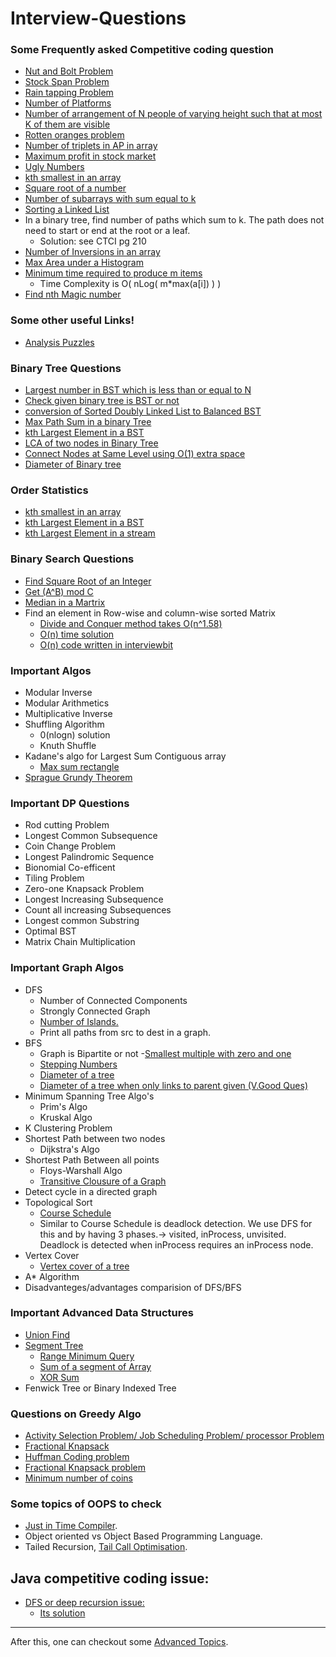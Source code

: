 # Interview-Questions


### Some Frequently asked Competitive coding question 

  - [Nut and Bolt Problem](https://www.geeksforgeeks.org/nuts-bolts-problem-lock-key-problem/)
  - [Stock Span Problem](https://www.geeksforgeeks.org/the-stock-span-problem/)
  - [Rain tapping Problem](https://www.geeksforgeeks.org/trapping-rain-water/)
  - [Number of Platforms](https://www.geeksforgeeks.org/minimum-number-platforms-required-railwaybus-station/)
  - [Number of arrangement of N people of varying height such that at most K of them are visible](https://www.quora.com/What-is-the-number-of-arrangement-of-N-people-of-varying-height-such-that-at-most-K-of-them-are-visible-from-the-front-of-the-line)
  - [Rotten oranges problem](https://www.geeksforgeeks.org/minimum-time-required-so-that-all-oranges-become-rotten/)
  - [Number of triplets in AP in array](https://www.geeksforgeeks.org/print-triplets-sorted-array-form-ap/)
  - [Maximum profit in stock market](https://www.geeksforgeeks.org/stock-buy-sell/)
  - [Ugly Numbers](https://www.geeksforgeeks.org/ugly-numbers/)
  - [kth  smallest in an array](https://www.interviewbit.com/problems/kth-smallest-element-in-the-array/?ref=bookmark)
  - [Square root of a number](https://www.interviewbit.com/problems/square-root-of-integer/)
  - [Number of subarrays with sum equal to k](https://www.geeksforgeeks.org/number-subarrays-sum-exactly-equal-k/)
  - [Sorting a Linked List](https://www.geeksforgeeks.org/merge-sort-for-linked-list/)
  - In a binary tree, find number of paths which sum to k. The path does not need to start or end at the root or a leaf.
      - Solution: see CTCI pg 210
  - [Number of Inversions in an array](https://www.geeksforgeeks.org/counting-inversions/)
  - [Max Area under a Histogram](https://www.geeksforgeeks.org/largest-rectangle-under-histogram/)
  - [Minimum time required to produce m items](https://www.geeksforgeeks.org/minimum-time-required-produce-m-items/) 
      - Time Complexity is O( nLog( m*max(a[i]) ) )
  - [Find nth Magic number](https://www.geeksforgeeks.org/find-nth-magic-number/)
 

### Some other useful Links!

  - [Analysis Puzzles](https://www.analyticsvidhya.com/blog/2016/07/20-challenging-job-interview-puzzles-which-every-analyst-solve-atleast/) 

### Binary Tree Questions
- [Largest number in BST which is less than or equal to N](https://www.geeksforgeeks.org/largest-number-bst-less-equal-n/)
- [Check given binary tree is BST or not](https://www.geeksforgeeks.org/a-program-to-check-if-a-binary-tree-is-bst-or-not/)
- [conversion of Sorted Doubly Linked List to Balanced BST](https://www.geeksforgeeks.org/in-place-conversion-of-sorted-dll-to-balanced-bst/)
- [Max Path Sum in a binary Tree](https://www.geeksforgeeks.org/find-maximum-path-sum-in-a-binary-tree/)
- [kth Largest Element in a BST](https://github.com/rishabh1911/Coding-Practice/blob/master/src/main/java/practice/binary/tree/KthSmallestInBST.java)
- [LCA of two nodes in Binary Tree](https://github.com/rishabh1911/Coding-Practice/blob/master/src/main/java/practice/binary/tree/LCA.java)
- [Connect Nodes at Same Level using O(1) extra space](https://github.com/rishabh1911/Coding-Practice/blob/master/src/main/java/practice/binary/tree/ConnectNodesAtSameLevel.java)
- [Diameter of Binary tree](https://www.geeksforgeeks.org/diameter-of-a-binary-tree-in-on-a-new-method/)

### Order Statistics
- [kth  smallest in an array](https://www.interviewbit.com/problems/kth-smallest-element-in-the-array/?ref=bookmark)
- [kth Largest Element in a BST](https://github.com/rishabh1911/Coding-Practice/blob/master/src/main/java/practice/binary/tree/KthSmallestInBST.java)
- [kth Largest Element in a stream](https://www.geeksforgeeks.org/kth-largest-element-in-a-stream/)

### Binary Search Questions
- [Find Square Root of an Integer](https://www.interviewbit.com/problems/square-root-of-integer/)
- [Get (A^B) mod C](https://www.interviewbit.com/problems/implement-power-function/)
- [Median in a Martrix](https://www.interviewbit.com/problems/matrix-median/)
- Find an element in Row-wise and column-wise sorted Matrix
  - [Divide and Conquer method takes O(n^1.58)](https://www.geeksforgeeks.org/search-in-a-row-wise-and-column-wise-sorted-2d-array-using-divide-and-conquer-algorithm/)
  - [O(n) time solution](https://www.geeksforgeeks.org/search-in-row-wise-and-column-wise-sorted-matrix/)
  - [O(n) code written in interviewbit](https://www.interviewbit.com/problems/matrix-search/)

  
### Important Algos
 - Modular Inverse
 - Modular Arithmetics
 - Multiplicative Inverse
 - Shuffling Algorithm 
    - 0(nlogn) solution
    - Knuth Shuffle
 - Kadane's algo for Largest Sum Contiguous array
    - [Max sum rectangle](https://www.geeksforgeeks.org/maximum-sum-rectangle-in-a-2d-matrix-dp-27/)
 - [Sprague Grundy Theorem](https://www.youtube.com/watch?v=GRlGknQEOW8)
 
### Important DP Questions
  - Rod cutting Problem
  - Longest Common Subsequence
  - Coin Change Problem
  - Longest Palindromic Sequence
  - Bionomial Co-efficent
  - Tiling Problem
  - Zero-one Knapsack Problem
  - Longest Increasing Subsequence
  - Count all increasing Subsequences
  - Longest common Substring
  - Optimal BST
  - Matrix Chain Multiplication

### Important Graph Algos
- DFS
  - Number of Connected Components
  - Strongly Connected Graph
  - [Number of Islands.](https://www.geeksforgeeks.org/find-number-of-islands/)
  - Print all paths from src to dest in a graph.
- BFS
  - Graph is Bipartite or not
  -[Smallest multiple with zero and one](https://www.geeksforgeeks.org/find-the-smallest-binary-digit-multiple-of-given-number/)
  - [Stepping Numbers](https://www.interviewbit.com/problems/stepping-numbers/)
  - [Diameter of a tree](https://www.geeksforgeeks.org/longest-path-undirected-tree/)
  - [Diameter of a tree when only links to parent given (V.Good Ques)](https://www.interviewbit.com/problems/largest-distance-between-nodes-of-a-tree/)
- Minimum Spanning Tree Algo's
  - Prim's Algo
  - Kruskal Algo
- K Clustering Problem
- Shortest Path between two nodes
  - Dijkstra's Algo
- Shortest Path Between all points
  - Floys-Warshall Algo
  - [Transitive Clousure of a Graph](https://www.geeksforgeeks.org/transitive-closure-of-a-graph/)
- Detect cycle in a directed graph
- Topological Sort
  - [Course Schedule](https://www.interviewbit.com/problems/possibility-of-finishing-all-courses-given-prerequisites/)
  - Similar to Course Schedule is deadlock detection. We use DFS for this and by having 3 phases.-> visited, inProcess, unvisited. Deadlock is detected when inProcess requires an inProcess node.
- Vertex Cover
  - [Vertex cover of a tree](https://www.geeksforgeeks.org/vertex-cover-problem-set-2-dynamic-programming-solution-tree/)
- A* Algorithm
- Disadvanteges/advantages comparision of DFS/BFS

### Important Advanced Data Structures

- [Union Find](https://www.hackerearth.com/practice/data-structures/disjoint-data-strutures/basics-of-disjoint-data-structures/tutorial/)
- [Segment Tree](https://www.hackerearth.com/practice/data-structures/advanced-data-structures/segment-trees/tutorial/)
  - [Range Minimum Query](https://github.com/rishabh1911/Coding-Practice/blob/master/src/main/java/SegmentTree.cpp)
  - [Sum of a segment of Array](https://www.geeksforgeeks.org/segment-tree-set-1-sum-of-given-range/)
  - [XOR Sum](https://www.geeksforgeeks.org/segment-tree-xor-given-range/)
- Fenwick Tree or Binary Indexed Tree

### Questions on Greedy Algo
 - [Activity Selection Problem/ Job Scheduling Problem/ processor Problem](https://www.geeksforgeeks.org/activity-selection-problem-greedy-algo-1/)
 - [Fractional Knapsack]()
 - [Huffman Coding problem](https://www.geeksforgeeks.org/huffman-coding-greedy-algo-3/)
 - [Fractional Knapsack problem](https://www.geeksforgeeks.org/fractional-knapsack-problem/)
 - [Minimum number of coins](https://www.geeksforgeeks.org/greedy-algorithm-to-find-minimum-number-of-coins/)
 
 
 ### Some topics of OOPS to check
 - [Just in Time Compiler](https://www.youtube.com/watch?v=yQ27DjKnxwo&t=3s).
 - Object oriented vs Object Based Programming Language.
 - Tailed Recursion, [Tail Call Optimisation](https://stackoverflow.com/questions/53354898/tail-call-optimisation-in-java).
 
 
 
 ## Java competitive coding issue:
 - [DFS or deep recursion issue:](https://discuss.codechef.com/questions/77955/java-stack-size-recursion-limit)
    - [Its solution](https://www.interviewbit.com/help_requests/28079/?)
 
 -------------------------
 
 After this, one can checkout some [Advanced Topics](https://github.com/rishabh1911/Interview-Questions/blob/master/AdvancedQuestion.md).
 

